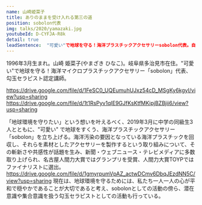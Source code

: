 ```yaml
---
name: 山崎姫菜子
title: ありのままを受け入れる第三の道
position: sobolon代表
img: talks/2020/yamazaki.jpg
youtubeId: D-CYFJA-R8k
detail: true
leadSentence:  "可愛い"で地球を守る！海洋プラスチックアクセサリーsobolon代表。自分の中に    あった「可愛い」×「環境問題」という相反する2つの要素を、バランスをとるのではなく、掛け合わせ一つにすることで、新たな問題解決方法を提案。そんな彼女が語る、みんなで幸せになれる「自分自身の在り方」とは？
---
```

1996年3月生まれ。山崎 姫菜子(やまざき ひなこ)。岐阜県多治見市在住。"可愛い"で地球を守る！海洋マイクロプラスチックアクセサリー「sobolon」代表、勾玉セラピスト認定講師。

https://drive.google.com/file/d/1FeSC0_UQEumuhUJxz54cD_MSgKy6kgyI/view?usp=sharing
https://drive.google.com/file/d/1t1RsPyv1qIE9GJfKsKtfMKipjBZBjii6/view?usp=sharing

「地球環境を守りたい」という想いを叶えるべく、2019年3月に中学の同級生3人とともに、"可愛い" で地球をすくう、海洋プラスチックアクセサリー「sobolon」を立ち上げる。海洋汚染の要因となっている海洋プラスチックを回収し、それらを素材としたアクセサリーを製作するという取り組みについて、その斬新さや共感性が話題を生み、新聞・ウェブニュース・テレビメディアに多数取り上げられ、名古屋人間力大賞ではグランプリを受賞、人間力大賞TOYPではファイナリストに選出。
https://drive.google.com/file/d/1gmyrpumVpAZ_actwDCmv6DbqJEzdNN5C/view?usp=sharing
現在は、地球環境を守るためには、私たち一人一人の心が平和で穏やかであることが大切であると考え、sobolonとしての活動の傍ら、潜在意識や集合意識を扱う勾玉セラピストとしての活動も行っている。
